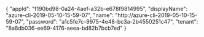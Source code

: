 {
  "appId": "f190bd98-0a24-4aef-a32b-e678f9814995",
  "displayName": "azure-cli-2019-05-10-15-59-07",
  "name": "http://azure-cli-2019-05-10-15-59-07",
  "password": "a1c5fe7c-9975-4e48-bc3a-2b4550251c47",
  "tenant": "8a8db036-ee69-4176-aeea-bd82b7bcb7ed"
}